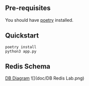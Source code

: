 ## Pre-requisites
You should have [poetry](https://python-poetry.org/) installed.

## Quickstart
```
poetry install
python3 app.py
```

## Redis Schema
[DB Diagram](https://dbdiagram.io/d/6040b727fcdcb6230b228eda)
![](doc/DB Redis Lab.png)
